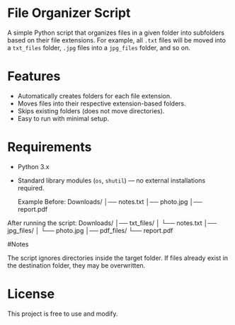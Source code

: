 # File Organizer Script

A simple Python script that organizes files in a given folder into subfolders based on their file extensions. For example, all `.txt` files will be moved into a `txt_files` folder, `.jpg` files into a `jpg_files` folder, and so on.


# Features
- Automatically creates folders for each file extension.
- Moves files into their respective extension-based folders.
- Skips existing folders (does not move directories).
- Easy to run with minimal setup.



# Requirements
- Python 3.x  
- Standard library modules (`os`, `shutil`) — no external installations required.

  Example
Before:
Downloads/
│── notes.txt
│── photo.jpg
│── report.pdf

After running the script:
Downloads/
│── txt_files/
│    └── notes.txt
│── jpg_files/
│    └── photo.jpg
│── pdf_files/
     └── report.pdf


#Notes

The script ignores directories inside the target folder.
If files already exist in the destination folder, they may be overwritten.

# License
This project is free to use and modify.
